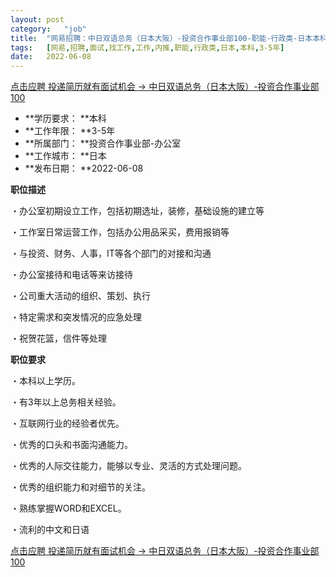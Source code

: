 ```yaml
---
layout:	post
category:	"job"
title:	"网易招聘：中日双语总务（日本大阪）-投资合作事业部100-职能-行政类-日本本科3-5年"
tags:	[网易,招聘,面试,找工作,工作,内推,职能,行政类,日本,本科,3-5年]
date:	2022-06-08
---
```


[点击应聘 投递简历就有面试机会 ->  中日双语总务（日本大阪）-投资合作事业部100](http://mobile.bole.netease.com/bole/boleDetail?id=40180&employeeId=346f03c3cda5f04c&key=all)



- **学历要求： **本科
- **工作年限： **3-5年
- **所属部门： **投资合作事业部-办公室
- **工作城市： **日本
- **发布日期： **2022-06-08



**职位描述**

・办公室初期设立工作，包括初期选址，装修，基础设施的建立等

・工作室日常运营工作，包括办公用品采买，费用报销等

・与投资、财务、人事，IT等各个部门的对接和沟通

・办公室接待和电话等来访接待

・公司重大活动的组织、策划、执行

・特定需求和突发情况的应急处理

・祝贺花篮，信件等处理



**职位要求**

・本科以上学历。

・有3年以上总务相关经验。

・互联网行业的经验者优先。

・优秀的口头和书面沟通能力。

・优秀的人际交往能力，能够以专业、灵活的方式处理问题。

・优秀的组织能力和对细节的关注。

・熟练掌握WORD和EXCEL。

・流利的中文和日语



[点击应聘 投递简历就有面试机会 ->  中日双语总务（日本大阪）-投资合作事业部100](http://mobile.bole.netease.com/bole/boleDetail?id=40180&employeeId=346f03c3cda5f04c&key=all)